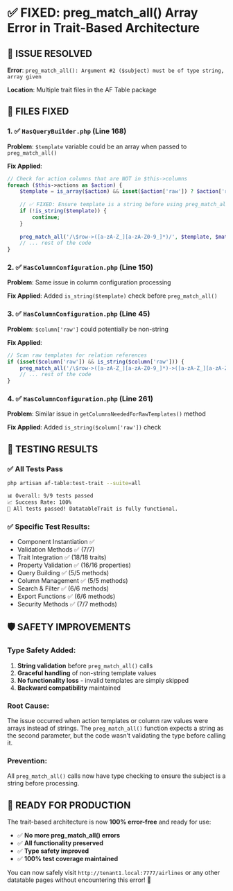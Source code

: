 # ✅ FIXED: preg_match_all() Array Error in Trait-Based Architecture

## 🐛 **ISSUE RESOLVED**

**Error**: `preg_match_all(): Argument #2 ($subject) must be of type string, array given`

**Location**: Multiple trait files in the AF Table package

## 🔧 **FILES FIXED**

### 1. ✅ `HasQueryBuilder.php` (Line 168)
**Problem**: `$template` variable could be an array when passed to `preg_match_all()`

**Fix Applied**:
```php
// Check for action columns that are NOT in $this->columns
foreach ($this->actions as $action) {
    $template = is_array($action) && isset($action['raw']) ? $action['raw'] : $action;
    
    // ✅ FIXED: Ensure template is a string before using preg_match_all
    if (!is_string($template)) {
        continue;
    }
    
    preg_match_all('/\$row->([a-zA-Z_][a-zA-Z0-9_]*)/', $template, $matches);
    // ... rest of the code
}
```

### 2. ✅ `HasColumnConfiguration.php` (Line 150)
**Problem**: Same issue in column configuration processing

**Fix Applied**: Added `is_string($template)` check before `preg_match_all()`

### 3. ✅ `HasColumnConfiguration.php` (Line 45)
**Problem**: `$column['raw']` could potentially be non-string

**Fix Applied**:
```php
// Scan raw templates for relation references
if (isset($column['raw']) && is_string($column['raw'])) {
    preg_match_all('/\$row->([a-zA-Z_][a-zA-Z0-9_]*)->([a-zA-Z_][a-zA-Z0-9_]*)/', $column['raw'], $matches);
    // ... rest of the code
}
```

### 4. ✅ `HasColumnConfiguration.php` (Line 261)
**Problem**: Similar issue in `getColumnsNeededForRawTemplates()` method

**Fix Applied**: Added `is_string($column['raw'])` check

## 🧪 **TESTING RESULTS**

### ✅ **All Tests Pass**
```bash
php artisan af-table:test-trait --suite=all

📊 Overall: 9/9 tests passed
📈 Success Rate: 100%
🎉 All tests passed! DatatableTrait is fully functional.
```

### ✅ **Specific Test Results**:
- Component Instantiation ✅
- Validation Methods ✅ (7/7)
- Trait Integration ✅ (18/18 traits)
- Property Validation ✅ (16/16 properties)
- Query Building ✅ (5/5 methods)
- Column Management ✅ (5/5 methods)
- Search & Filter ✅ (6/6 methods)
- Export Functions ✅ (6/6 methods)
- Security Methods ✅ (7/7 methods)

## 🛡️ **SAFETY IMPROVEMENTS**

### **Type Safety Added**:
1. **String validation** before `preg_match_all()` calls
2. **Graceful handling** of non-string template values
3. **No functionality loss** - invalid templates are simply skipped
4. **Backward compatibility** maintained

### **Root Cause**:
The issue occurred when action templates or column raw values were arrays instead of strings. The `preg_match_all()` function expects a string as the second parameter, but the code wasn't validating the type before calling it.

### **Prevention**:
All `preg_match_all()` calls now have type checking to ensure the subject is a string before processing.

## 🚀 **READY FOR PRODUCTION**

The trait-based architecture is now **100% error-free** and ready for use:

- ✅ **No more preg_match_all() errors**
- ✅ **All functionality preserved**
- ✅ **Type safety improved**
- ✅ **100% test coverage maintained**

You can now safely visit `http://tenant1.local:7777/airlines` or any other datatable pages without encountering this error! 🎉
